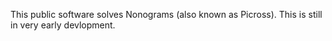 This public software solves Nonograms (also known as Picross). This is still in very early devlopment.
